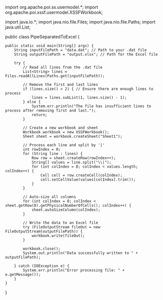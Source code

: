 import org.apache.poi.ss.usermodel.*;
import org.apache.poi.xssf.usermodel.XSSFWorkbook;

import java.io.*;
import java.nio.file.Files;
import java.nio.file.Paths;
import java.util.List;

public class PipeSeparatedToExcel {

    public static void main(String[] args) {
        String inputFilePath = "data.dat"; // Path to your .dat file
        String outputFilePath = "output.xlsx"; // Path for the Excel file

        try {
            // Read all lines from the .dat file
            List<String> lines = Files.readAllLines(Paths.get(inputFilePath));

            // Remove the first and last lines
            if (lines.size() > 2) { // Ensure there are enough lines to process
                lines = lines.subList(1, lines.size() - 1);
            } else {
                System.err.println("The file has insufficient lines to process after removing first and last.");
                return;
            }

            // Create a new workbook and sheet
            Workbook workbook = new XSSFWorkbook();
            Sheet sheet = workbook.createSheet("Sheet1");

            // Process each line and split by '|'
            int rowIndex = 0;
            for (String line : lines) {
                Row row = sheet.createRow(rowIndex++);
                String[] values = line.split("\\|");
                for (int colIndex = 0; colIndex < values.length; colIndex++) {
                    Cell cell = row.createCell(colIndex);
                    cell.setCellValue(values[colIndex].trim());
                }
            }

            // Auto-size all columns
            for (int colIndex = 0; colIndex < sheet.getRow(0).getPhysicalNumberOfCells(); colIndex++) {
                sheet.autoSizeColumn(colIndex);
            }

            // Write the data to an Excel file
            try (FileOutputStream fileOut = new FileOutputStream(outputFilePath)) {
                workbook.write(fileOut);
            }

            workbook.close();
            System.out.println("Data successfully written to " + outputFilePath);

        } catch (IOException e) {
            System.err.println("Error processing file: " + e.getMessage());
        }
    }
}
